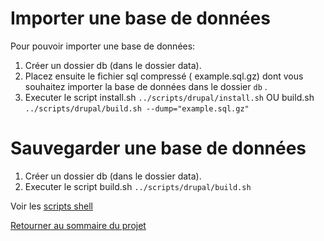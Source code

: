 # Importer une base de données

Pour pouvoir importer une base de données:
1. Créer un dossier db (dans le dossier data).
2. Placez ensuite le fichier sql compressé ( example.sql.gz) dont vous souhaitez importer la base de données dans le dossier `db` .
3. Executer le script install.sh `../scripts/drupal/install.sh` OU build.sh `../scripts/drupal/build.sh --dump="example.sql.gz"`


# Sauvegarder une base de données

1. Créer un dossier db (dans le dossier data).
2. Executer le script build.sh `../scripts/drupal/build.sh`


Voir les [scripts shell](../scripts/drupal/LISEZMOI.md)

[Retourner au sommaire du projet](../LISEZMOI.md)